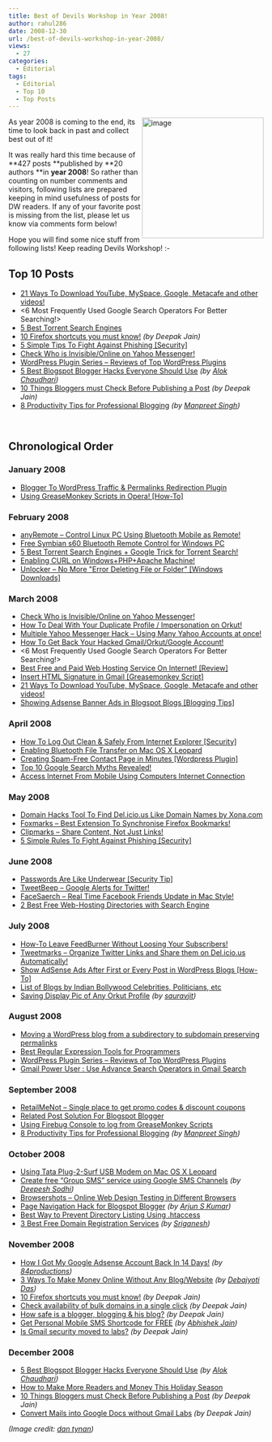 ```yaml
---
title: Best of Devils Workshop in Year 2008!
author: rahul286
date: 2008-12-30
url: /best-of-devils-workshop-in-year-2008/
views:
  - 27
categories:
  - Editorial
tags:
  - Editorial
  - Top 10
  - Top Posts
---
```

[<img class="wp-image-54356" style="border-right: 0px;border-top: 0px;margin-left: 0px;border-left: 0px;margin-right: 0px;border-bottom: 0px" height="238" alt="image" src="http://cdn.devilsworkshop.org/files/2008/12/image-thumb21.png" width="240" align="right" border="0" />][1] As year 2008 is coming to the end, its time to look back in past and collect best out of it! 

It was really hard this time because of **427 posts **published by **20 authors **in **year 2008**! So rather than counting on number comments and visitors, following lists are prepared keeping in mind usefulness of posts for DW readers. If any of your favorite post is missing from the list, please let us know via comments form below!

Hope you will find some nice stuff from following lists! Keep reading Devils Workshop! <img src="http://devilsworkshop.org/wp-includes/images/smilies/simple-smile.png" alt=":-)" class="wp-smiley" style="height: 1em; max-height: 1em;" />

## Top 10 Posts

  * [21 Ways To Download YouTube, MySpace, Google, Metacafe and other videos!][2] 
  * <6 Most Frequently Used Google Search Operators For Better Searching!> 
  * [5 Best Torrent Search Engines ][3]
  * [10 Firefox shortcuts you must know!][4] *(by Deepak Jain)* 
  * [5 Simple Tips To Fight Against Phishing [Security]][5] 
  * [Check Who is Invisible/Online on Yahoo Messenger!][6] 
  * [WordPress Plugin Series – Reviews of Top WordPress Plugins][7] 
  * [5 Best Blogspot Blogger Hacks Everyone Should Use][8] *(by [Alok Chaudhari][9])* 
  * [10 Things Bloggers must Check Before Publishing a Post][10] *(by Deepak Jain)* 
  * [8 Productivity Tips for Professional Blogging][11]&#160;*(by [Manpreet Singh][12])* 

&#160;

## Chronological Order

### January 2008

  * [Blogger To WordPress Traffic & Permalinks Redirection Plugin][13] 
  * [Using GreaseMonkey Scripts in Opera! [How-To]][14] 

### February 2008

  * [anyRemote &#8211; Control Linux PC Using Bluetooth Mobile as Remote!][15] 
  * [Free Symbian s60 Bluetooth Remote Control for Windows PC][16] 
  * [5 Best Torrent Search Engines + Google Trick for Torrent Search!][3] 
  * [Enabling CURL on Windows+PHP+Apache Machine!][17] 
  * [Unlocker &#8211; No More "Error Deleting File or Folder" [Windows Downloads]][18] 

### March 2008

  * [Check Who is Invisible/Online on Yahoo Messenger!][6] 
  * [How To Deal With Your Duplicate Profile / Impersonation on Orkut!][19] 
  * [Multiple Yahoo Messenger Hack &#8211; Using Many Yahoo Accounts at once!][20] 
  * [How To Get Back Your Hacked Gmail/Orkut/Google Account!][21] 
  * <6 Most Frequently Used Google Search Operators For Better Searching!> 
  * [Best Free and Paid Web Hosting Service On Internet! [Review]][22] 
  * [Insert HTML Signature in Gmail [Greasemonkey Script]][23] 
  * [21 Ways To Download YouTube, MySpace, Google, Metacafe and other videos!][2] 
  * [Showing Adsense Banner Ads in Blogspot Blogs [Blogging Tips]][24] 

### April 2008

  * [How To Log Out Clean & Safely From Internet Explorer [Security]][25] 
  * [Enabling Bluetooth File Transfer on Mac OS X Leopard][26] 
  * [Creating Spam-Free Contact Page in Minutes [Wordpress Plugin]][27] 
  * [Top 10 Google Search Myths Revealed!][28] 
  * [Access Internet From Mobile Using Computers Internet Connection][29] 

### May 2008

  * [Domain Hacks Tool To Find Del.icio.us Like Domain Names by Xona.com][30] 
  * [Foxmarks &#8211; Best Extension To Synchronise Firefox Bookmarks!][31] 
  * [Clipmarks &#8211; Share Content, Not Just Links!][32] 
  * [5 Simple Rules To Fight Against Phishing [Security]][5] 

### June 2008

  * [Passwords Are Like Underwear [Security Tip]][33] 
  * [TweetBeep – Google Alerts for Twitter!][34] 
  * [FaceSaerch – Real Time Facebook Friends Update in Mac Style!][35] 
  * [2 Best Free Web-Hosting Directories with Search Engine][36] 

### July 2008

  * [How-To Leave FeedBurner Without Loosing Your Subscribers!][37] 
  * [Tweetmarks – Organize Twitter Links and Share them on Del.icio.us Automatically!][38] 
  * [Show AdSense Ads After First or Every Post in WordPress Blogs [How-To]][39] 
  * [List of Blogs by Indian Bollywood Celebrities, Politicians, etc][40] 
  * [Saving Display Pic of Any Orkut Profile][41]&#160;*(by [sauravjit][42])* 

### August 2008

  * [Moving a WordPress blog from a subdirectory to subdomain preserving permalinks][43] 
  * [Best Regular Expression Tools for Programmers][44] 
  * [WordPress Plugin Series – Reviews of Top WordPress Plugins][7] 
  * [Gmail Power User : Use Advance Search Operators in Gmail Search][45] 

### September 2008

  * [RetailMeNot &#8211; Single place to get promo codes & discount coupons][46] 
  * [Related Post Solution For Blogspot Blogger][47] 
  * [Using Firebug Console to log from GreaseMonkey Scripts][48] 
  * [8 Productivity Tips for Professional Blogging][11]&#160;*(by [Manpreet Singh][12])* 

### October 2008

  * [Using Tata Plug-2-Surf USB Modem on Mac OS X Leopard][49] 
  * [Create free “Group SMS” service using Google SMS Channels][50] *(by [Deepesh Sodhi][51])* 
  * [Browsershots &#8211; Online Web Design Testing in Different Browsers][52] 
  * [Page Navigation Hack for Blogspot Blogger][53] *(by [Arjun S Kumar][54])* 
  * [Best Way to Prevent Directory Listing Using .htaccess][55] 
  * [3 Best Free Domain Registration Services][56] *(by [Sriganesh][57])* 

### November 2008

  * [How I Got My Google Adsense Account Back In 14 Days!][58] *(by [84productions][59])* 
  * [3 Ways To Make Money Online Without Any Blog/Website][60] *(by *[*Debajyoti Das*][61]*)* 
  * [10 Firefox shortcuts you must know!][4] *(by Deepak Jain)* 
  * [Check availability of bulk domains in a single click][62] *(by Deepak Jain)* 
  * [How safe is a blogger, blogging & his blog?][63] *(by Deepak Jain)* 
  * [Get Personal Mobile SMS Shortcode for FREE][64] *(by [Abhishek Jain][65])* 
  * [Is Gmail security moved to labs?][66] *(by Deepak Jain)* 

### December 2008

  * [5 Best Blogspot Blogger Hacks Everyone Should Use][8] *(by [Alok Chaudhari][9])* 
  * [How to Make More Readers and Money This Holiday Season][67] 
  * [10 Things Bloggers must Check Before Publishing a Post][10] *(by Deepak Jain)* 
  * [Convert Mails into Google Docs without Gmail Labs][68] *(by Deepak Jain)* 

*(Image credit: *<a href="http://www.dantynan.com/2008/12/22/my-10-top-top-10-lists-for-2008/" onclick="_gaq.push(['_trackEvent', 'outbound-article', 'http://www.dantynan.com/2008/12/22/my-10-top-top-10-lists-for-2008/', 'dan tynan']);" ><em>dan tynan</em></a>*)*

 [1]: http://cdn.devilsworkshop.org/files/2008/12/image23.png
 [2]: http://devilsworkshop.org/21-ways-to-download-youtube-myspace-google-metacafe-and-other-videos/
 [3]: http://devilsworkshop.org/5-best-torrent-search-engines-google-trick-for-torrent-search/
 [4]: http://devilsworkshop.org/10-best-firefox-shortcuts-you-must-know/
 [5]: http://devilsworkshop.org/5-simple-rule-to-fight-against-phishing-security/
 [6]: http://devilsworkshop.org/check-who-is-invisible-online-on-yahoo-messenger-status-hacks/
 [7]: http://devilsworkshop.org/introduction-wordpress-plugins-series/
 [8]: http://devilsworkshop.org/5-best-blogspot-blogger-hacks/
 [9]: http://devilsworkshop.org/author/alok_chaudhari/
 [10]: http://devilsworkshop.org/10-things-bloggers-must-check-before-publishing-a-post/
 [11]: http://devilsworkshop.org/8-productivity-tips-professional-blogging/
 [12]: http://devilsworkshop.org/author/manpreet-singh/
 [13]: http://devilsworkshop.org/blogger-to-wordpress-traffic-permalinks-redirection-plugin/
 [14]: http://devilsworkshop.org/using-greasemonkey-scripts-in-opera-how-to/
 [15]: http://devilsworkshop.org/anyremote-control-linux-pc-using-bluetooth-mobile-as-remote/
 [16]: http://devilsworkshop.org/free-symbian-s60-bluetooth-remote-control-for-windows-pc/
 [17]: http://devilsworkshop.org/enabling-curl-on-windowsphpapache-machine/
 [18]: http://devilsworkshop.org/unlocker-no-more-error-deleting-file-or-folder-windows-downloads/
 [19]: http://devilsworkshop.org/how-to-deal-with-your-duplicate-profile-on-orkut/
 [20]: http://devilsworkshop.org/multiple-yahoo-messenger-hack-using-many-yahoo-accounts-at-once/
 [21]: http://devilsworkshop.org/gmail-orkut-google-account-hacked-forget-password-fails/
 [22]: http://devilsworkshop.org/dreamhost-paid-and-110mb-free-best-web-hosting-service-on-internet/
 [23]: http://devilsworkshop.org/insert-html-signature-in-gmail-greasemonkey-script/
 [24]: http://devilsworkshop.org/showing-adsense-banner-ads-in-blogspot-blogs-blogging-tips/
 [25]: http://devilsworkshop.org/how-to-log-out-clean-safely-from-internet-explorer-security/
 [26]: http://devilsworkshop.org/enabling-bluetooth-file-transfer-on-mac-os-x-leopard/
 [27]: http://devilsworkshop.org/creating-contact-page-in-5-minutes-wordpress-plugin/
 [28]: http://devilsworkshop.org/top-10-google-search-myths-revealed/
 [29]: http://devilsworkshop.org/access-internet-from-mobile-using-computers-internet-connection/
 [30]: http://devilsworkshop.org/domain-hacks-tool-to-find-delicious-like-domain-names-by-xonacom/
 [31]: http://devilsworkshop.org/foxmarks-best-extension-to-synchronise-firefox-bookmarks/
 [32]: http://devilsworkshop.org/clipmarks-share-content-not-just-links/
 [33]: http://devilsworkshop.org/passwords-are-like-underwear-security-tip/
 [34]: http://devilsworkshop.org/tweetbeep-google-alerts-for-twitter/
 [35]: http://devilsworkshop.org/facesaerch-real-time-facebook-friends-update-in-mac-style/
 [36]: http://devilsworkshop.org/5-best-free-web-hosting-search-engine/
 [37]: http://devilsworkshop.org/how-to-leave-feedburner-without-loosing-your-subscribers/
 [38]: http://devilsworkshop.org/tweetmarks-organize-twitter-links-and-share-them-on-delicious-automatically/
 [39]: http://devilsworkshop.org/show-adsense-ads-after-first-or-every-post-in-wordpress-blogs-how-to/
 [40]: http://devilsworkshop.org/list-of-blogs-by-indian-bollywood-celebrities-politicians-etc/
 [41]: http://devilsworkshop.org/save-dp-of-any-profile-on-orkut/
 [42]: http://devilsworkshop.org/author/sauravjit/
 [43]: http://devilsworkshop.org/moving-a-wordpress-blog-from-a-subdirectory-to-subdomain-preserving-permalinks/
 [44]: http://devilsworkshop.org/best-regular-expression-tools-for-programmers/
 [45]: http://devilsworkshop.org/gmail-power-user-advance-search-operators-gmail-search/
 [46]: http://devilsworkshop.org/retailmenot-single-place-to-get-promo-codes-discount-coupons/
 [47]: http://devilsworkshop.org/related-post-solution-for-blogspot-blogger/
 [48]: http://devilsworkshop.org/using-firebug-console-to-log-from-greasemonkey-scripts/
 [49]: http://devilsworkshop.org/tata-plug-2-surf-usb-modem-mac-leopard/
 [50]: http://devilsworkshop.org/free-group-sms-service-your-friends-circle-using-google-sms-channels/
 [51]: http://devilsworkshop.org/author/deepeshsodhi/
 [52]: http://devilsworkshop.org/browsershots-online-web-design-testing-in-different-browsers/
 [53]: http://devilsworkshop.org/page-navigation-hack-for-blogger/
 [54]: http://devilsworkshop.org/author/arjunskumar47/
 [55]: http://devilsworkshop.org/best-way-to-prevent-directory-listing-using-htaccess/
 [56]: http://devilsworkshop.org/free-domains-registration-services/
 [57]: http://devilsworkshop.org/author/sriganesh/
 [58]: http://devilsworkshop.org/how-i-got-my-google-adsense-account-back-in-14-days/
 [59]: http://devilsworkshop.org/author/84productions/
 [60]: http://devilsworkshop.org/3-ways-to-make-money-online-without-any-blogwebsite/
 [61]: http://devilsworkshop.org/author/debajyoti-das/
 [62]: http://devilsworkshop.org/check-availability-of-bulk-domains-in-a-single-click/
 [63]: http://devilsworkshop.org/how-safe-is-a-blogger-blogging-his-blog/
 [64]: http://devilsworkshop.org/get-your-personal-mobile-sms-identity-shortcode/
 [65]: http://devilsworkshop.org/author/abhishekie/
 [66]: http://devilsworkshop.org/is-gmail-security-moved-to-labs/
 [67]: http://devilsworkshop.org/how-to-make-more-readers-and-money-this-holiday-season/
 [68]: http://devilsworkshop.org/convert-mails-into-google-docs-without-gmail-labs/
